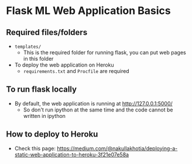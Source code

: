 # Flask ML Web Application Basics

## Required files/folders
* `templates/`
  * This is the required folder for running flask, you can put web pages in this folder
* To deploy the web application on Heroku
  * `requirements.txt` and `Procfile` are required

## To run flask locally
* By default, the web application is running at http://127.0.0.1:5000/
  * So don't run ipython at the same time and the code cannot be written in ipython

## How to deploy to Heroku
* Check this page: https://medium.com/@nakullakhotia/deploying-a-static-web-application-to-heroku-3f21e07e58a